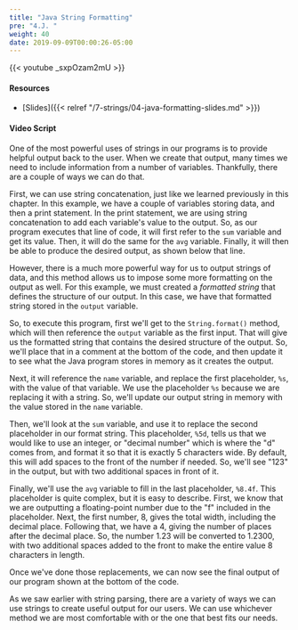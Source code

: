 ```yaml
---
title: "Java String Formatting"
pre: "4.J. "
weight: 40
date: 2019-09-09T00:00:26-05:00
---
```


{{< youtube _sxpOzam2mU >}}

#### Resources

* [Slides]({{< relref "/7-strings/04-java-formatting-slides.md" >}})

#### Video Script

One of the most powerful uses of strings in our programs is to provide helpful output back to the user. When we create that output, many times we need to include information from a number of variables. Thankfully, there are a couple of ways we can do that.

First, we can use string concatenation, just like we learned previously in this chapter. In this example, we have a couple of variables storing data, and then a print statement. In the print statement, we are using string concatenation to add each variable's value to the output. So, as our program executes that line of code, it will first refer to the `sum` variable and get its value. Then, it will do the same for the `avg` variable. Finally, it will then be able to produce the desired output, as shown below that line.

However, there is a much more powerful way for us to output strings of data, and this method allows us to impose some more formatting on the output as well. For this example, we must created a _formatted string_ that defines the structure of our output. In this case, we have that formatted string stored in the `output` variable.

So, to execute this program, first we'll get to the `String.format()` method, which will then reference the `output` variable as the first input. That will give us the formatted string that contains the desired structure of the output. So, we'll place that in a comment at the bottom of the code, and then update it to see what the Java program stores in memory as it creates the output.

Next, it will reference the `name` variable, and replace the first placeholder, `%s`, with the value of that variable. We use the placeholder `%s` because we are replacing it with a string. So, we'll update our output string in memory with the value stored in the `name` variable.

Then, we'll look at the `sum` variable, and use it to replace the second placeholder in our format string. This placeholder, `%5d`, tells us that we would like to use an integer, or "decimal number" which is where the "d" comes from, and format it so that it is exactly 5 characters wide. By default, this will add spaces to the front of the number if needed. So, we'll see "123" in the output, but with two additional spaces in front of it.

Finally, we'll use the `avg` variable to fill in the last placeholder, `%8.4f`. This placeholder is quite complex, but it is easy to describe. First, we know that we are outputting a floating-point number due to the "f" included in the placeholder. Next, the first number, 8, gives the total width, including the decimal place. Following that, we have a 4, giving the number of places after the decimal place. So, the number 1.23 will be converted to 1.2300, with two additional spaces added to the front to make the entire value 8 characters in length.

Once we've done those replacements, we can now see the final output of our program shown at the bottom of the code.

As we saw earlier with string parsing, there are a variety of ways we can use strings to create useful output for our users. We can use whichever method we are most comfortable with or the one that best fits our needs.

